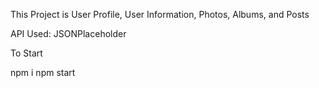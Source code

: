 This Project is User Profile, User Information, Photos, Albums, and Posts

API Used: JSONPlaceholder

To Start

npm i
npm start